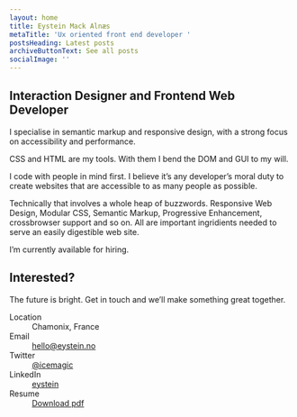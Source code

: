 ```yaml
---
layout: home
title: Eystein Mack Alnæs
metaTitle: 'Ux oriented front end developer '
postsHeading: Latest posts
archiveButtonText: See all posts
socialImage: ''
---
```

## Interaction Designer and Frontend Web Developer

I specialise in semantic markup and responsive design, with a strong focus on accessibility and performance.

CSS and HTML are my tools. With them I bend the DOM and GUI to my will.

I code with people in mind first. I believe it’s any developer’s moral duty to create websites that are accessible to as many people as possible.

Technically that involves a whole heap of buzzwords. Responsive Web Design, Modular CSS, Semantic Markup, Progressive Enhancement, crossbrowser support and so on. All are important ingridients needed to serve an easily digestible web site.

I’m currently available for hiring.

## Interested?

The future is bright. Get in touch and we’ll make something great together.

<dl class="contact">
      <dt>Location</dt>
      <dd>Chamonix, France</dd>
      <dt>Email</dt>
      <dd><a href="mailto:hello@eystein.no">hello@eystein.no</a></dd>
      <dt>Twitter</dt>
      <dd><a href="http://twitter.com/icemagic">@icemagic</a></dd>
      <dt>LinkedIn</dt>
      <dd><a href="https://www.linkedin.com/in/eystein/">eystein</a></dd>
      <dt>Resume</dt>
      <dd><a href="assets/pdf/eystein-resume.pdf">Download pdf</a></dd>
    </dl>
